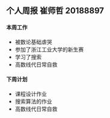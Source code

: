 ## 个人周报 崔师哲 20188897

#### 本周工作
* 被数论基础虐哭
* 参加了浙江工业大学的新生赛
* 学习了搜索
* 高数线代日常自救

####  下周计划
* 课程设计作业
* 搜索算法的作业
* 高数线代日常自救